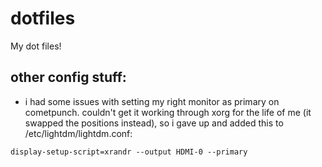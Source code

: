 # dotfiles
My dot files!

## other config stuff:
- i had some issues with setting my right monitor as primary on cometpunch. couldn't get it working through xorg for the life of me (it swapped the positions instead), so i gave up and added this to /etc/lightdm/lightdm.conf:
```
display-setup-script=xrandr --output HDMI-0 --primary
```
